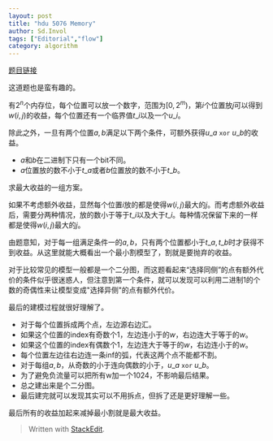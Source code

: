 ```yaml
---
layout: post
title: "hdu 5076 Memory"
author: Sd.Invol
tags: ["Editorial","flow"]
category: algorithm
---
```


[题目链接](http://acm.hdu.edu.cn/showproblem.php?pid=5076)

这道题也是蛮有趣的。

有$2^n$个内存位，每个位置可以放一个数字，范围为$[0,2^m)$，第$i$个位置放$j$可以得到$w(i,j)$的收益，每个位置还有一个临界值$t\_i$以及一个$u\_i$。

除此之外，一旦有两个位置$a,b$满足以下两个条件，可额外获得$u\_a$ `xor` $u\_b$的收益。

+ $a$和$b$在二进制下只有一个bit不同。
+ $a$位置放的数不小于$t\_a$或者$b$位置放的数不小于$t\_b$。

求最大收益的一组方案。

如果不考虑额外收益，显然每个位置$i$放的都是使得$w(i,j)$最大的$j$。而考虑额外收益后，需要分两种情况，放的数小于等于$t\_i$以及大于$t\_i$。每种情况保留下来的一样都是使得$w(i,j)$最大的$j$。

由题意知，对于每一组满足条件一的$a,b$，只有两个位置都小于$t\_a,t\_b$时才获得不到收益。从这里就能大概看出一个最小割模型了，割就是要抛弃的收益。

对于比较常见的模型一般都是一个二分图，而这题看起来“选择同侧”的点有额外代价的条件似乎很迷惑人，但注意到第一个条件，就可以发现可以利用二进制1的个数的奇偶性来让模型变成"选择异侧"的点有额外代价。

最后的建模过程就很好理解了。

+ 对于每个位置拆成两个点，左边源右边汇。
+ 如果这个位置的index有奇数个1，左边连小于的$w$，右边连大于等于的$w$。
+ 如果这个位置的index有偶数个1，左边连大于等于的$w$，右边连小于的$w$。
+ 每个位置左边往右边连一条inf的弧，代表这两个点不能都不割。
+ 对于每组$a,b$，从奇数的小于连向偶数的小于，$u\_a$ `xor` $u\_b$。
+ 为了避免负流量可以把所有w加一个1024，不影响最后结果。
+ 总之建出来是个二分图。
+ 最后建完就可以发现其实可以不用拆点，但拆了还是更好理解一些。

最后所有的收益加起来减掉最小割就是最大收益。



> Written with [StackEdit](https://stackedit.io/).
